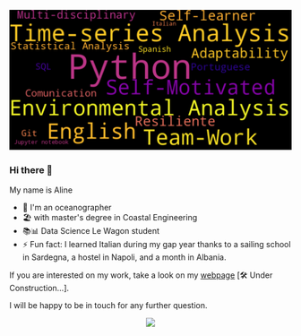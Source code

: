 <kbd> <img src="https://github.com/alinedefreitasocn/wordcloud/blob/main/github.png" /> </kbd>

### Hi there 👋
My name is Aline

- 🌊 I'm an oceanographer
- 🏖️ with master's degree in Coastal Engineering
- 📚📊 Data Science Le Wagon student 
- ⚡ Fun fact: I learned Italian during my gap year thanks to a sailing school in Sardegna, a hostel in Napoli, and a month in Albania.


If you are interested on my work, take a look on my [webpage](https://alinedefreitasocn.github.io/) [🛠️ Under Construction...]. 


I will be happy to be in touch for any further question.



<div align="center">
  <a href="https://github.com/alinedefreitasocn">
  <img height="180em" src="https://github-readme-stats.vercel.app/api/top-langs/?username=alinedefreitasocn&layout=compact&langs_count=7&theme=dracula"/>
</div>



<!--
**alinedefreitasocn/alinedefreitasocn** is a ✨ _special_ ✨ repository because its `README.md` (this file) appears on your GitHub profile.

Here are some ideas to get you started:

- 🔭 I’m currently working on ...
- 🌱 I’m currently learning ...
- 👯 I’m looking to collaborate on ...
- 🤔 I’m looking for help with ...
- 💬 Ask me about ...
- 📫 How to reach me: ...
- 😄 Pronouns: ...
- ⚡ Fun fact: ...
-->
